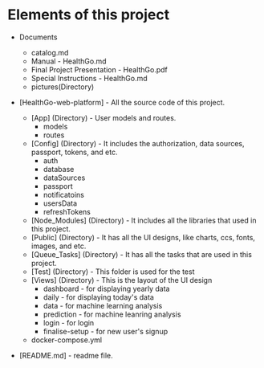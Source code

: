 # Elements of this project

- Documents
   - catalog.md
   - Manual - HealthGo.md
   - Final Project Presentation - HealthGo.pdf
   - Special Instructions - HealthGo.md
   - pictures(Directory)

- [HealthGo-web-platform] - All the source code of this project.
   - [App] (Directory) - User models and routes.
     - models
     - routes
   - [Config] (Directory) - It includes the authorization, data sources, passport, tokens, and etc.
     - auth
     - database
     - dataSources
     - passport
     - notificatoins
     - usersData
     - refreshTokens
   - [Node_Modules] (Directory) - It includes all the libraries that used in this project.
   - [Public] (Directory) - It has all the UI designs, like charts, ccs, fonts, images, and etc.
   - [Queue_Tasks] (Directory) - It has all the tasks that are used in this project.
   - [Test] (Directory) - This folder is used for the test
   - [Views] (Directory) - This is the layout of the UI design
     - dashboard - for displaying yearly data
     - daily - for displaying today's data
     - data - for machine learning analysis
     - prediction - for machine leanring analysis
     - login - for login
     - finalise-setup - for new user's signup
   - docker-compose.yml

- [README.md] - readme file.



